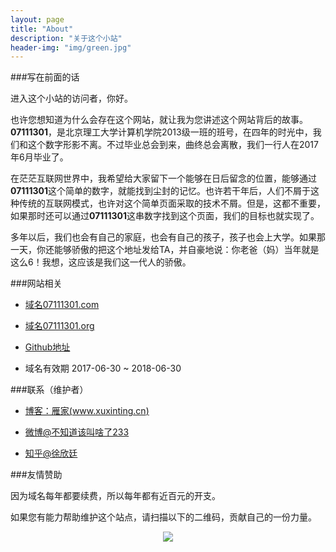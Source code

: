 ```yaml
---
layout: page
title: "About"
description: "关于这个小站"
header-img: "img/green.jpg"
---
```

###写在前面的话

进入这个小站的访问者，你好。
	
也许您想知道为什么会存在这个网站，就让我为您讲述这个网站背后的故事。<b>07111301</b>，是北京理工大学计算机学院2013级一班的班号，在四年的时光中，我们和这个数字形影不离。不过毕业总会到来，曲终总会离散，我们一行人在2017年6月毕业了。
	
在茫茫互联网世界中，我希望给大家留下一个能够在日后留念的位置，能够通过<b>07111301</b>这个简单的数字，就能找到尘封的记忆。也许若干年后，人们不屑于这种传统的互联网模式，也许对这个简单页面采取的技术不屑。但是，这都不重要，如果那时还可以通过<b>07111301</b>这串数字找到这个页面，我们的目标也就实现了。
	
多年以后，我们也会有自己的家庭，也会有自己的孩子，孩子也会上大学。如果那一天，你还能够骄傲的把这个地址发给TA，并自豪地说：你老爸（妈）当年就是这么6！我想，这应该是我们这一代人的骄傲。

###网站相关

- [域名07111301.com](http://www.07111301.com)

- [域名07111301.org](http://www.07111301.org)

- [Github地址](https://github.com/07111301/07111301.github.io)

- 域名有效期 2017-06-30 ~ 2018-06-30
	
###联系（维护者）

- [博客：雁家(www.xuxinting.cn)](http://www.xuxinting.cn)

- [微博@不知道该叫啥了233](http://weibo.com/xuxinting95)

- [知乎@徐欣廷](https://www.zhihu.com/people/xuxinting9505)


###友情赞助

因为域名每年都要续费，所以每年都有近百元的开支。

如果您有能力帮助维护这个站点，请扫描以下的二维码，贡献自己的一份力量。

<center>
    <p><img src="{{ site.baseurl }}/img/about/donate.jpg" align="center"></p>
</center>






